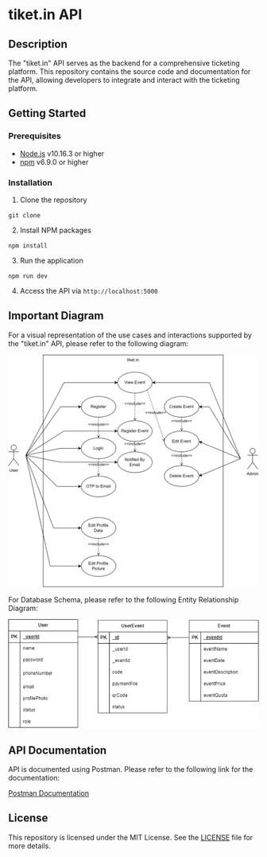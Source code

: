 # tiket.in API 

## Description
The "tiket.in" API serves as the backend for a comprehensive ticketing platform. This repository contains the source code and documentation for the API, allowing developers to integrate and interact with the ticketing platform.

## Getting Started
### Prerequisites
- [Node.js](https://nodejs.org/en/) v10.16.3 or higher
- [npm](https://www.npmjs.com/) v6.9.0 or higher

### Installation
1. Clone the repository
```
git clone
```
2. Install NPM packages
```
npm install
```
3. Run the application
```
npm run dev
```
4. Access the API via `http://localhost:5000`

## Important Diagram

For a visual representation of the use cases and interactions supported by the "tiket.in" API, please refer to the following diagram:

![Use Case Diagram](/images/UseCase.png)

For Database Schema, please refer to the following Entity Relationship Diagram:

![ERD](/images/ERD.png)

## API Documentation

API is documented using Postman. Please refer to the following link for the documentation:

[Postman Documentation](https://www.postman.com/aufarhmn/workspace/tiket-in/collection/24138340-4086676b-711e-4de4-a817-42f1d31bb838?action=share&creator=24138340)

## License

This repository is licensed under the MIT License. See the [LICENSE](LICENSE) file for more details.